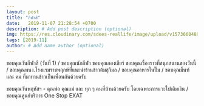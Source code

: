 ```yaml
---
layout: post
title: "กีฬาสี"
date:   2019-11-07 21:28:54 +0700
description: # Add post description (optional)
img: https://res.cloudinary.com/sdees-reallife/image/upload/v1573660489/594787238.740501.jpg # Add image post (optional)
tags: [2019-11]
author: # Add name author (optional)
---
```

ขอบคุณวันกีฬาสี (วันที่ 1) / ขอบคุณนักกีฬา ขอบคุณกองเชียร์ ขอบคุณเรื่องราวที่สนุกสนานของวันนี้ / ขอบคุณพนง.โรงแรมราชพฤกษ์ที่แนะนำร้านข้าวต้มสุวิมล / ขอบคุณอาหารในปั๊ม / ขอบคุณมิ้นท์ และ คม ที่มาทานข้าวเป็นเพื่อนกันด้วยครับ

<i class="fa fa-child" style="color:plum"></i>

ขอบคุณวันพฤหัสฯ - คุณพ่อ คุณแม่ และ ทุก ๆ คนที่บ้านด้วยครับ โดยเฉพาะการแวะไปเติมเงิน / ขอบคุณศูนย์บริการ One Stop EXAT
